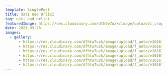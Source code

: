 ```yaml
---
template: SinglePost
title: Ústí nad Orlicí
tag: usti_nad_orlici
featuredImage: https://res.cloudinary.com/dfhtw7uzk/image/upload/c_crop,f_auto,h_600,q_auto,w_800/v1616784178/usti_nad_orlici/P1040984_dqdk1j.jpg
date: 2021-03-26
images:
  - gallery:
      - https://res.cloudinary.com/dfhtw7uzk/image/upload/f_auto/v1616784178/usti_nad_orlici/P1040984_dqdk1j.jpg
      - https://res.cloudinary.com/dfhtw7uzk/image/upload/f_auto/v1616784177/usti_nad_orlici/P1040985_dkj4uo.jpg
      - https://res.cloudinary.com/dfhtw7uzk/image/upload/f_auto/v1616784174/usti_nad_orlici/P1040982_ulgefo.jpg
      - https://res.cloudinary.com/dfhtw7uzk/image/upload/f_auto/v1616784174/usti_nad_orlici/P1040980_vap91t.jpg
      - https://res.cloudinary.com/dfhtw7uzk/image/upload/f_auto/v1616784171/usti_nad_orlici/P1040983_z8kmaz.jpg
      - https://res.cloudinary.com/dfhtw7uzk/image/upload/f_auto/v1616784169/usti_nad_orlici/P1040981_d2jcmi.jpg
---
```

